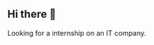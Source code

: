 ## Hi there 👋

<!--
**OChevarria/OChevarria** is a ✨ _special_ ✨ repository because its `README.md` (this file) appears on your GitHub profile.

Here are some ideas to get you started:

- 🔭 I’m currently working on Witch's Idiomas.
- 🌱 I’m currently learning Python.
- 🤔 I’m looking for help with code learning 
- 💬 Ask me about English and I'll tell you what you want.
- 📫 How to reach me: 
You can discord me at chevarria05281808 or email me at uguidocs@gmail.com
-->
Looking for a internship on an IT company. 
